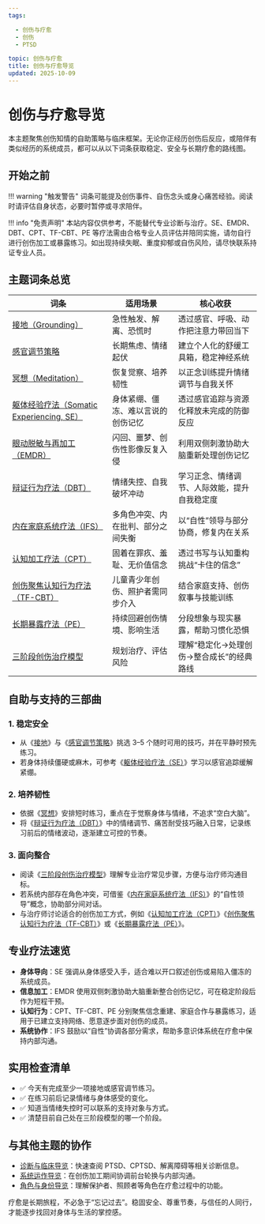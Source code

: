 ```yaml
---
tags:

  - 创伤与疗愈
  - 创伤
  - PTSD

topic: 创伤与疗愈
title: 创伤与疗愈导览
updated: 2025-10-09
---
```


# 创伤与疗愈导览

本主题聚焦创伤知情的自助策略与临床框架。无论你正经历创伤后反应，或陪伴有类似经历的系统成员，都可以从以下词条获取稳定、安全与长期疗愈的路线图。

## 开始之前

!!! warning "触发警告"
    词条可能提及创伤事件、自伤念头或身心痛苦经验。阅读时请评估自身状态，必要时暂停或寻求陪伴。

!!! info "免责声明"
    本站内容仅供参考，不能替代专业诊断与治疗。SE、EMDR、DBT、CPT、TF-CBT、PE 等疗法需由合格专业人员评估并陪同实施，请勿自行进行创伤加工或暴露练习。如出现持续失眠、重度抑郁或自伤风险，请尽快联系持证专业人员。

## 主题词条总览

| 词条 | 适用场景 | 核心收获 |
| --- | --- | --- |
| [接地（Grounding）](Grounding.md) | 急性触发、解离、恐慌时 | 透过感官、呼吸、动作把注意力带回当下 |
| [感官调节策略](Sensory-Regulation-Strategies.md) | 长期焦虑、情绪起伏 | 建立个人化的舒缓工具箱，稳定神经系统 |
| [冥想（Meditation）](Meditation.md) | 恢复觉察、培养韧性 | 以正念训练提升情绪调节与自我关怀 |
| [躯体经验疗法（Somatic Experiencing, SE）](Somatic-Experiencing-SE.md) | 身体紧绷、僵冻、难以言说的创伤记忆 | 透过感官追踪与资源化释放未完成的防御反应 |
| [眼动脱敏与再加工（EMDR）](Eye-Movement-Desensitization-Reprocessing-EMDR.md) | 闪回、噩梦、创伤性影像反复入侵 | 利用双侧刺激协助大脑重新处理创伤记忆 |
| [辩证行为疗法（DBT）](Dialectical-Behavior-Therapy-DBT.md) | 情绪失控、自我破坏冲动 | 学习正念、情绪调节、人际效能，提升自我稳定度 |
| [内在家庭系统疗法（IFS）](Internal-Family-Systems-IFS.md) | 多角色冲突、内在批判、部分之间失衡 | 以“自性”领导与部分协商，修复内在关系 |
| [认知加工疗法（CPT）](Cognitive-Processing-Therapy-CPT.md) | 固着在罪疚、羞耻、无价值信念 | 透过书写与认知重构挑战“卡住的信念” |
| [创伤聚焦认知行为疗法（TF-CBT）](Trauma-Focused-Cognitive-Behavioral-Therapy-TF-CBT.md) | 儿童青少年创伤、照护者需同步介入 | 结合家庭支持、创伤叙事与技能训练 |
| [长期暴露疗法（PE）](Prolonged-Exposure-Therapy-PE.md) | 持续回避创伤情境、影响生活 | 分段想象与现实暴露，帮助习惯化恐惧 |
| [三阶段创伤治疗模型](Three-Phase-Trauma-Treatment.md) | 规划治疗、评估风险 | 理解“稳定化→处理创伤→整合成长”的经典路线 |

## 自助与支持的三部曲

### 1. 稳定安全

- 从《[接地](Grounding.md)》与《[感官调节策略](Sensory-Regulation-Strategies.md)》挑选 3–5 个随时可用的技巧，并在平静时预先练习。
- 若身体持续僵硬或麻木，可参考《[躯体经验疗法（SE）](Somatic-Experiencing-SE.md)》学习以感官追踪缓解紧绷。

### 2. 培养韧性

- 依据《[冥想](Meditation.md)》安排短时练习，重点在于觉察身体与情绪，不追求“空白大脑”。
- 将《[辩证行为疗法（DBT）](Dialectical-Behavior-Therapy-DBT.md)》中的情绪调节、痛苦耐受技巧融入日常，记录练习前后的情绪波动，逐渐建立可控的节奏。

### 3. 面向整合

- 阅读《[三阶段创伤治疗模型](Three-Phase-Trauma-Treatment.md)》理解专业治疗常见步骤，方便与治疗师沟通目标。
- 若系统内部存在角色冲突，可借鉴《[内在家庭系统疗法（IFS）](Internal-Family-Systems-IFS.md)》的“自性领导”概念，协助部分间对话。
- 与治疗师讨论适合的创伤加工方式，例如《[认知加工疗法（CPT）](Cognitive-Processing-Therapy-CPT.md)》《[创伤聚焦认知行为疗法（TF-CBT）](Trauma-Focused-Cognitive-Behavioral-Therapy-TF-CBT.md)》或《[长期暴露疗法（PE）](Prolonged-Exposure-Therapy-PE.md)》。

## 专业疗法速览

- **身体导向**：SE 强调从身体感受入手，适合难以开口叙述创伤或易陷入僵冻的系统成员。
- **信息加工**：EMDR 使用双侧刺激协助大脑重新整合创伤记忆，可在稳定阶段后作为短程干预。
- **认知行为**：CPT、TF-CBT、PE 分别聚焦信念重建、家庭合作与暴露练习，适用于已建立支持网络、愿意逐步面对创伤的成员。
- **系统协作**：IFS 鼓励以“自性”协调各部分需求，帮助多意识体系统在疗愈中保持内部沟通。

## 实用检查清单

- ✅ 今天有完成至少一项接地或感官调节练习。
- ✅ 在练习前后记录情绪与身体感受的变化。
- ✅ 知道当情绪失控时可以联系的支持对象与方式。
- ✅ 清楚目前自己处在三阶段模型的哪一个阶段。

## 与其他主题的协作

- [诊断与临床导览](Clinical-Diagnosis-Guide.md)：快速查阅 PTSD、CPTSD、解离障碍等相关诊断信息。
- [系统运作导览](System-Operations.md)：在创伤加工期间协调前台轮换与内部沟通。
- [角色与身份导览](Roles-Identity-Guide.md)：理解保护者、照顾者等角色在疗愈过程中的功能。

疗愈是长期旅程，不必急于“忘记过去”。稳固安全、尊重节奏，与信任的人同行，才能逐步找回对身体与生活的掌控感。
